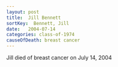 ```yaml
---
layout: post
title:  Jill Bennett
sortKey:  Bennett, Jill
date:   2004-07-14
categories: class-of-1974
causeOfDeath: breast cancer
---
```

Jill died of breast cancer on July 14, 2004
